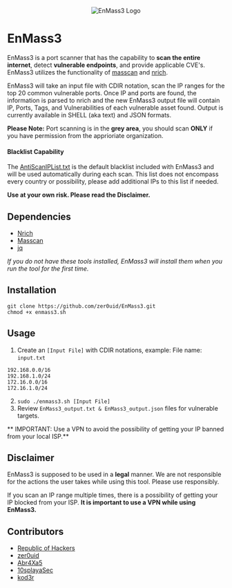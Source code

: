 <p align="center">

<img src="https://raw.githubusercontent.com/zer0uid/EnMass3/main/enm3_GH_readme.png" alt="EnMass3 Logo"/>

</p>

# EnMass3
EnMass3 is a port scanner that has the capability to **scan the entire internet**, detect **vulnerable endpoints**, and provide applicable CVE's.  EnMass3 utilizes the functionality of [masscan](https://github.com/robertdavidgraham/masscan) and [nrich](https://gitlab.com/shodan-public/nrich).

EnMass3 will take an input file with CDIR notation, scan the IP ranges for the top 20 common vulnerable ports.  Once IP and ports are found, the information is parsed
to nrich and the new EnMass3 output file will contain IP, Ports, Tags, and Vulnerabilities of each vulnerable asset found.  Output is currently available in SHELL (aka text) and JSON formats.

**Please Note:** Port scanning is in the **grey area**, you should scan **ONLY** if you have permission from the apprioriate organization.

#### Blacklist Capability
The [AntiScanIPList.txt](https://github.com/zer0uid/EnMass3/blob/main/AntiScanIPList.txt "AntiScanIPList.txt") is the default blacklist included with EnMass3 and will be used automatically during each scan.  This list does not encompass every country or possibility, please add additional IPs to this list if needed.

**Use at your own risk. Please read the Disclaimer.**

## Dependencies
* [Nrich](https://gitlab.com/shodan-public/nrich)
* [Masscan](https://github.com/robertdavidgraham/masscan)
* [jq](https://stedolan.github.io/jq/)

*If you do not have these tools installed, EnMass3 will install them when you run the tool for the first time.*

## Installation
```
git clone https://github.com/zer0uid/EnMass3.git
chmod +x enmass3.sh
```
## Usage
1. Create an `[Input File]` with CDIR notations, example:
File name: `input.txt`
```ascii
192.168.0.0/16
192.168.1.0/24
172.16.0.0/16
172.16.1.0/24
```
2. `sudo ./enmass3.sh [Input File]`
3. Review `EnMass3_output.txt & EnMass3_output.json` files for vulnerable targets.

** IMPORTANT: Use a VPN to avoid the possibility of getting your IP banned from your local ISP.**

## Disclaimer
EnMass3 is supposed to be used in a **legal** manner. We are not responsible for the actions the user takes while using this tool. Please use responsibly.

If you scan an IP range multiple times, there is a possibility of getting your IP blocked from your ISP. **It is important to use a VPN while using EnMass3.**

## Contributors
* [Republic of Hackers](https://discord.com/invite/repofhackers)
* [zer0uid](https://github.com/zer0uid)
* [Abr4Xa5](https://github.com/AbraXa5)
* [10splayaSec](https://github.com/10splayaSec)
* [kod3r](https://github.com/abhay-khattar)